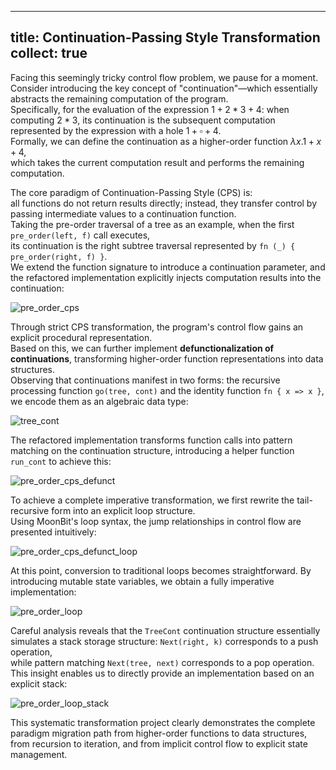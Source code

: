 
---
title: Continuation-Passing Style Transformation
collect: true
---

Facing this seemingly tricky control flow problem, we pause for a moment.  
Consider introducing the key concept of "continuation"—which essentially abstracts the remaining computation of the program.  
Specifically, for the evaluation of the expression $1 + 2 * 3 + 4$: when computing $2 * 3$, its continuation is the subsequent computation represented by the expression with a hole $1 + \square + 4$.  
Formally, we can define the continuation as a higher-order function $\lambda x. 1 + x + 4$,  
which takes the current computation result and performs the remaining computation.

The core paradigm of Continuation-Passing Style (CPS) is:  
all functions do not return results directly; instead, they transfer control by passing intermediate values to a continuation function.  
Taking the pre-order traversal of a tree as an example, when the first `pre_order(left, f)` call executes,  
its continuation is the right subtree traversal represented by `fn (_) { pre_order(right, f) }`.  
We extend the function signature to introduce a continuation parameter, and the refactored implementation explicitly injects computation results into the continuation:

![pre_order_cps](moonbit/src/defunc/cps.mbt#:include)

Through strict CPS transformation, the program's control flow gains an explicit procedural representation.  
Based on this, we can further implement **defunctionalization of continuations**, transforming higher-order function representations into data structures.  
Observing that continuations manifest in two forms: the recursive processing function `go(tree, cont)` and the identity function `fn { x => x }`, we encode them as an algebraic data type:

![tree_cont](moonbit/src/defunc/cps.mbt#:include)

The refactored implementation transforms function calls into pattern matching on the continuation structure, introducing a helper function `run_cont` to achieve this:

![pre_order_cps_defunct](moonbit/src/defunc/cps.mbt#:include)

To achieve a complete imperative transformation, we first rewrite the tail-recursive form into an explicit loop structure.  
Using MoonBit's loop syntax, the jump relationships in control flow are presented intuitively:

![pre_order_cps_defunct_loop](moonbit/src/defunc/cps.mbt#:include)

At this point, conversion to traditional loops becomes straightforward. By introducing mutable state variables, we obtain a fully imperative implementation:

![pre_order_loop](moonbit/src/defunc/cps.mbt#:include)

Careful analysis reveals that the `TreeCont` continuation structure essentially simulates a stack storage structure: `Next(right, k)` corresponds to a push operation,  
while pattern matching `Next(tree, next)` corresponds to a pop operation.  
This insight enables us to directly provide an implementation based on an explicit stack:

![pre_order_loop_stack](moonbit/src/defunc/cps.mbt#:include)

This systematic transformation project clearly demonstrates the complete paradigm migration path from higher-order functions to data structures,  
from recursion to iteration, and from implicit control flow to explicit state management.